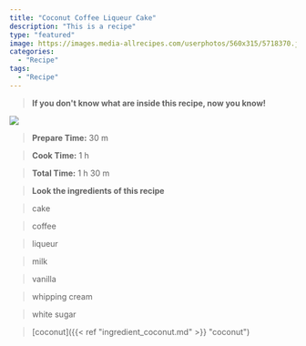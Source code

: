 ```yaml
---
title: "Coconut Coffee Liqueur Cake"
description: "This is a recipe"
type: "featured"
image: https://images.media-allrecipes.com/userphotos/560x315/5718370.jpg
categories: 
  - "Recipe"
tags: 
  - "Recipe"
---
```



>**If you don't know what are inside this recipe, now you know!**

![](../images/Recipes-Banner.jpg)
> **Prepare Time:** 30 m


> **Cook Time:** 1 h


> **Total Time:** 1 h 30 m

> **Look the ingredients of this recipe**

> cake

> coffee

> liqueur

> milk

> vanilla

> whipping cream

> white sugar

> [coconut]({{< ref "ingredient_coconut.md" >}} "coconut")

